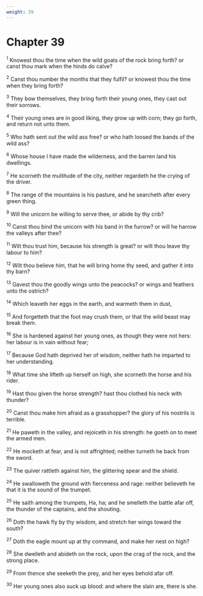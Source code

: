 ```yaml
---
weight: 39
---
```


# Chapter 39

<sup>1</sup> Knowest thou the time when the wild goats of the rock bring forth? or canst thou mark when the hinds do calve? 

<sup>2</sup> Canst thou number the months that they fulfil? or knowest thou the time when they bring forth? 

<sup>3</sup> They bow themselves, they bring forth their young ones, they cast out their sorrows. 

<sup>4</sup> Their young ones are in good liking, they grow up with corn; they go forth, and return not unto them. 

<sup>5</sup> Who hath sent out the wild ass free? or who hath loosed the bands of the wild ass? 

<sup>6</sup> Whose house I have made the wilderness, and the barren land his dwellings. 

<sup>7</sup> He scorneth the multitude of the city, neither regardeth he the crying of the driver. 

<sup>8</sup> The range of the mountains is his pasture, and he searcheth after every green thing. 

<sup>9</sup> Will the unicorn be willing to serve thee, or abide by thy crib? 

<sup>10</sup> Canst thou bind the unicorn with his band in the furrow? or will he harrow the valleys after thee? 

<sup>11</sup> Wilt thou trust him, because his strength is great? or wilt thou leave thy labour to him? 

<sup>12</sup> Wilt thou believe him, that he will bring home thy seed, and gather it into thy barn? 

<sup>13</sup> Gavest thou the goodly wings unto the peacocks? or wings and feathers unto the ostrich? 

<sup>14</sup> Which leaveth her eggs in the earth, and warmeth them in dust, 

<sup>15</sup> And forgetteth that the foot may crush them, or that the wild beast may break them. 

<sup>16</sup> She is hardened against her young ones, as though they were not hers: her labour is in vain without fear; 

<sup>17</sup> Because God hath deprived her of wisdom, neither hath he imparted to her understanding. 

<sup>18</sup> What time she lifteth up herself on high, she scorneth the horse and his rider. 

<sup>19</sup> Hast thou given the horse strength? hast thou clothed his neck with thunder? 

<sup>20</sup> Canst thou make him afraid as a grasshopper? the glory of his nostrils is terrible. 

<sup>21</sup> He paweth in the valley, and rejoiceth in his strength: he goeth on to meet the armed men. 

<sup>22</sup> He mocketh at fear, and is not affrighted; neither turneth he back from the sword. 

<sup>23</sup> The quiver rattleth against him, the glittering spear and the shield. 

<sup>24</sup> He swalloweth the ground with fierceness and rage: neither believeth he that it is the sound of the trumpet. 

<sup>25</sup> He saith among the trumpets, Ha, ha; and he smelleth the battle afar off, the thunder of the captains, and the shouting. 

<sup>26</sup> Doth the hawk fly by thy wisdom, and stretch her wings toward the south? 

<sup>27</sup> Doth the eagle mount up at thy command, and make her nest on high? 

<sup>28</sup> She dwelleth and abideth on the rock, upon the crag of the rock, and the strong place. 

<sup>29</sup> From thence she seeketh the prey, and her eyes behold afar off. 

<sup>30</sup> Her young ones also suck up blood: and where the slain are, there is she. 


